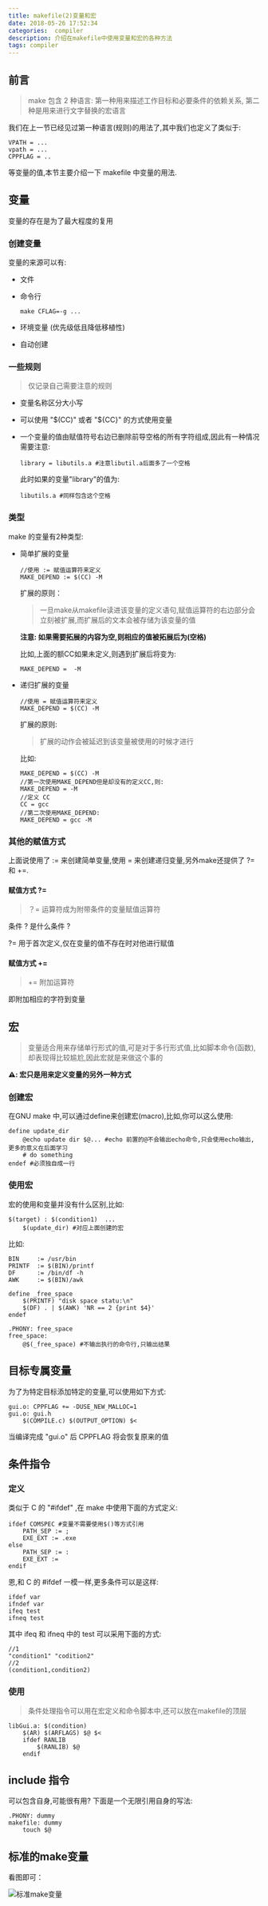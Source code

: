 ```yaml
---
title: makefile(2)变量和宏
date: 2018-05-26 17:52:34
categories:  compiler
description: 介绍在makefile中使用变量和宏的各种方法
tags: compiler
---
```


## 前言

> make 包含 2 种语言: 第一种用来描述工作目标和必要条件的依赖关系, 第二种是用来进行文字替换的宏语言

我们在上一节已经见过第一种语言(规则)的用法了,其中我们也定义了类似于:

```
VPATH = ...
vpath = ...
CPPFLAG = ..
```

等变量的值,本节主要介绍一下 makefile 中变量的用法.

<!--more-->

## 变量

变量的存在是为了最大程度的复用

### 创建变量

变量的来源可以有:

- 文件 

- 命令行

  ```
  make CFLAG=-g ...
  ```

- 环境变量 (优先级低且降低移植性)

- 自动创建

### 一些规则

> 仅记录自己需要注意的规则

- 变量名称区分大小写

- 可以使用 "$(CC)" 或者  "\${CC}" 的方式使用变量

- 一个变量的值由赋值符号右边已删除前导空格的所有字符组成,因此有一种情况需要注意:

  ```
  library = libutils.a #注意libutil.a后面多了一个空格
  ```

  此时如果的变量"library"的值为:

  ```
  libutils.a #同样包含这个空格
  ```

### 类型

make 的变量有2种类型:

- 简单扩展的变量

  ```
  //使用 := 赋值运算符来定义
  MAKE_DEPEND := $(CC) -M
  ```

  扩展的原则：

  > 一旦make从makefile读进该变量的定义语句,赋值运算符的右边部分会立刻被扩展,而扩展后的文本会被存储为该变量的值

  **注意: 如果需要拓展的内容为空,则相应的值被拓展后为<space>(空格)**

  比如,上面的额CC如果未定义,则遇到扩展后将变为:

  ```
  MAKE_DEPEND =  -M
  ```

- 递归扩展的变量

  ```
  //使用 = 赋值运算符来定义
  MAKE_DEPEND = $(CC) -M
  ```

  扩展的原则:

  > 扩展的动作会被延迟到该变量被使用的时候才进行

  比如:

  ```
  MAKE_DEPEND = $(CC) -M
  //第一次使用MAKE_DEPEND但是却没有的定义CC,则:
  MAKE_DEPEND = -M
  //定义 CC
  CC = gcc
  //第二次使用MAKE_DEPEND:
  MAKE_DEPEND = gcc -M
  ```



### 其他的赋值方式

上面说使用了 := 来创建简单变量,使用 = 来创建递归变量,另外make还提供了 ?= 和 +=.



#### 赋值方式 ?=

> ？= 运算符成为附带条件的变量赋值运算符

条件 ?  是什么条件 ? 

?= 用于首次定义,仅在变量的值不存在时对他进行赋值



#### 赋值方式 +=

> += 附加运算符

即附加相应的字符到变量



## 宏

> 变量适合用来存储单行形式的值,可是对于多行形式值,比如脚本命令(函数),却表现得比较尴尬,因此宏就是来做这个事的

**⚠️: 宏只是用来定义变量的另外一种方式**

### 创建宏

在GNU make 中,可以通过define来创建宏(macro),比如,你可以这么使用:

```
define update_dir
	@echo update dir $@... #echo 前置的@不会输出echo命令,只会使用echo输出,更多的意义在后面学习
	# do something
endef #必须独自成一行
```

### 使用宏

宏的使用和变量并没有什么区别,比如:

```
$(target) : $(condition1)  ...
	$(update_dir) #对应上面创建的宏 
```

比如:

```
BIN 	:= /usr/bin
PRINTF 	:= $(BIN)/printf
DF		:= /bin/df -h
AWK 	:= $(BIN)/awk

define _free_space
	$(PRINTF) "disk space statu:\n"
	$(DF) . | $(AWK) 'NR == 2 {print $4}'
endef

.PHONY: free_space
free_space:
	@$(_free_space) #不输出执行的命令行,只输出结果
```



## 目标专属变量

为了为特定目标添加特定的变量,可以使用如下方式:

```
gui.o: CPPFLAG += -DUSE_NEW_MALLOC=1
gui.o: gui.h
	$(COMPILE.c) $(OUTPUT_OPTION) $< 
```

当编译完成 "gui.o" 后 CPPFLAG 将会恢复原来的值



## 条件指令

### 定义

类似于 C  的 "#ifdef" ,在 make 中使用下面的方式定义:

```
ifdef COMSPEC #变量不需要使用$()等方式引用
	PATH_SEP := ;
	EXE_EXT := .exe
else
	PATH_SEP := :
	EXE_EXT :=
endif
```

恩,和 C 的 #ifdef 一模一样,更多条件可以是这样:

```
ifdef var
ifndef var
ifeq test
ifneq test
```

其中 ifeq 和 ifneq 中的 test 可以采用下面的方式:

```
//1
"condition1" "codition2"
//2
(condition1,condition2)
```



### 使用

> 条件处理指令可以用在宏定义和命令脚本中,还可以放在makefile的顶层

``` 
libGui.a: $(condition)
	$(AR) $(ARFLAGS) $@ $<
	ifdef RANLIB
		$(RANLIB) $@
	endif
```



## include 指令

可以包含自身,可能很有用? 下面是一个无限引用自身的写法:

```
.PHONY: dummy
makefile: dummy
	touch $@
```



## 标准的make变量

看图即可：

![标准make变量](http://oqnmphc00.bkt.clouddn.com/18-5-27/22941651.jpg)

